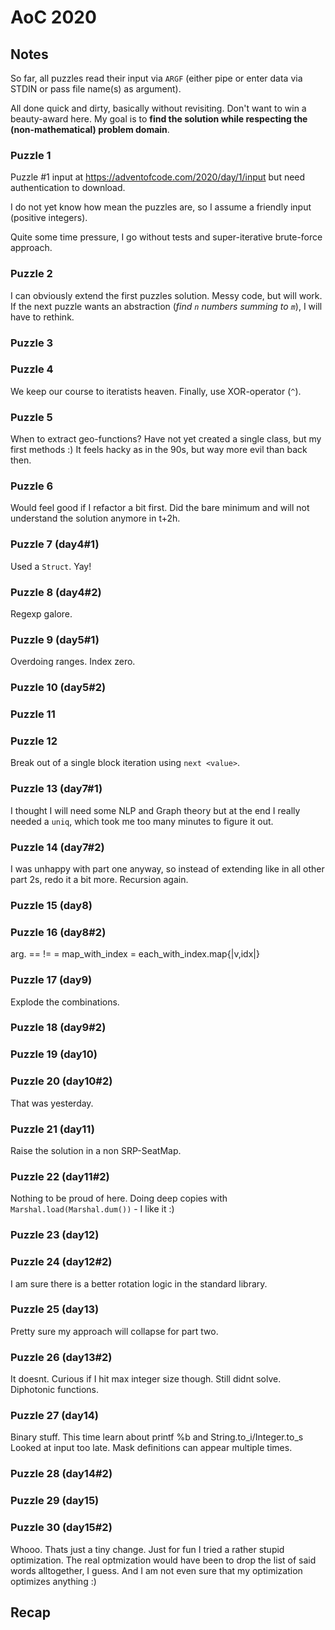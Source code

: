 # AoC 2020

## Notes

So far, all puzzles read their input via `ARGF` (either pipe or enter data via
STDIN  or pass file name(s) as argument).

All done quick and dirty, basically without revisiting.  Don't want to win a
beauty-award here. My goal is to **find the solution while respecting the
(non-mathematical) problem domain**.

### Puzzle 1

Puzzle #1 input at https://adventofcode.com/2020/day/1/input but need
authentication to download.

I do not yet know how mean the puzzles are, so I assume a friendly input
(positive integers).

Quite some time pressure, I go without tests and super-iterative brute-force approach.

### Puzzle 2

I can obviously extend the first puzzles solution.  Messy code, but will work.
If the next puzzle wants an abstraction (*find `n` numbers summing to `m`*), I
will have to rethink.

### Puzzle 3
### Puzzle 4
We keep our course to iteratists heaven. Finally, use XOR-operator (`^`).

### Puzzle 5
When to extract geo-functions?  Have not yet created a single class, but my
first methods :)
It feels hacky as in the 90s, but way more evil than back then.

### Puzzle 6
Would feel good if I refactor a bit first. Did the bare minimum and will not
understand the solution anymore in t+2h.

### Puzzle 7 (day4#1)
Used a `Struct`. Yay!

### Puzzle 8 (day4#2)
Regexp galore.

### Puzzle 9 (day5#1)
Overdoing ranges. Index zero.
### Puzzle 10 (day5#2)

### Puzzle 11
### Puzzle 12
Break out of a single block iteration using `next <value>`.

### Puzzle 13 (day7#1)
I thought I will need some NLP and Graph theory but at the end I really needed
a `uniq`, which took me too many minutes to figure it out.
### Puzzle 14 (day7#2)
I was unhappy with part one anyway, so instead of extending like in all other
part 2s, redo it a bit more. Recursion again.

### Puzzle 15 (day8)
### Puzzle 16 (day8#2)
arg. == != =
map_with_index = each_with_index.map{|v,idx|}

### Puzzle 17 (day9)
Explode the combinations.
### Puzzle 18 (day9#2)

### Puzzle 19 (day10)
### Puzzle 20 (day10#2)
That was yesterday.

### Puzzle 21 (day11)
Raise the solution in a non SRP-SeatMap.
### Puzzle 22 (day11#2)
Nothing to be proud of here. 
Doing deep copies with `Marshal.load(Marshal.dum())` - I like it :)

### Puzzle 23 (day12)
### Puzzle 24 (day12#2)
I am sure there is a better rotation logic in the standard library.

### Puzzle 25 (day13)
Pretty sure my approach will collapse for part two.
### Puzzle 26 (day13#2)
It doesnt. Curious if I hit max integer size though. Still didnt solve.
Diphotonic functions.

### Puzzle 27 (day14)
Binary stuff. This time learn about printf %b and String.to_i/Integer.to_s
Looked at input too late. Mask definitions can appear multiple times.
### Puzzle 28 (day14#2)

### Puzzle 29 (day15)
### Puzzle 30 (day15#2)
Whooo. Thats just a tiny change. Just for fun I tried a rather stupid
optimization. The real optmization would have been to drop the list of said
words alltogether, I guess. And I am not even sure that my optimization
optimizes anything :)


## Recap

